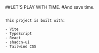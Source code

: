 
##LET'S PLAY WITH TIME.
#And save time.
```

This project is built with:

- Vite
- TypeScript
- React
- shadcn-ui
- Tailwind CSS
